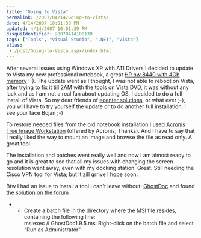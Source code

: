 ```yaml
---
title: "Going to Vista"
permalink: /2007/04/14/Going-to-Vista/
date: 4/14/2007 10:01:39 PM
updated: 4/14/2007 10:01:39 PM
disqusIdentifier: 20070414100139
tags: ["Tools", "Visual Studio", ".NET", "Vista"]
alias:
 - /post/Going-to-Vista.aspx/index.html
---
```

After several issues using Windows XP with ATI Drivers I decided to update to Vista my new professional notebook, a great [HP nw 8440 with 4Gb memory](http://h10010.www1.hp.com/wwpc/us/en/sm/WF06a/321957-321957-64295-321838-3329741-1839152.html) :-). The update went as I thought, I was not able to reboot on Vista, after trying to fix it till 2AM with the tools on Vista DVD, it was without any luck and as I am not a real fan about updating OS, I decided to do a full install of Vista. So my dear friends of [ecenter solutions](http://www.ecenter-solutions.com/), or what ever ;-), you will have to try yourself the update or to do another full installation. I see your face Bojan ;-)

To restore needed files from the old notebook installation I used [Acronis True Image Workstation](http://www.acronis.com/enterprise/products/ATICW/) (offered by Acronis, Thanks). And I have to say that I really liked the way to mount an image and browse the file as read only. A great tool.
<!-- more -->

The installation and patches went really well and now I am almost ready to go and it is great to see that all my issues with changing the screen resolution went away, even with my docking station. Great. Still needing the Cisco VPN tool for Vista; but it zill qrrive I hope soon:

Btw I had an issue to install a tool I can't leave without: [GhostDoc](http://www.roland-weigelt.de/ghostdoc/) and found [the solution on the forum](http://ghostdoc.12.forumer.com/viewtopic.php?t=166)  

*   *   Create a batch file in the directory where the MSI file resides, containing the following line:   
msiexec /i GhostDoc1.9.5.msi  Right-click on the batch file and select "Run as Administrator"
